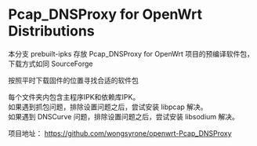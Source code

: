 # Pcap_DNSProxy for OpenWrt Distributions

本分支 prebuilt-ipks 存放 Pcap_DNSProxy for OpenWrt 项目的预编译软件包，下载方式如同 SourceForge  

按照平时下载固件的位置寻找合适的软件包  

每个文件夹内包含主程序IPK和依赖库IPK。  
如果遇到抓包问题，排除设置问题之后，尝试安装 libpcap 解决。  
如果遇到 DNSCurve 问题，排除设置问题之后，尝试安装 libsodium 解决。  

项目地址： https://github.com/wongsyrone/openwrt-Pcap_DNSProxy  
